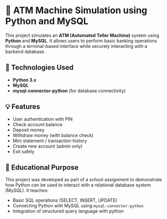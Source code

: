 # 🏧 ATM Machine Simulation using Python and MySQL

This project simulates an **ATM (Automated Teller Machine)** system using **Python** and **MySQL**. It allows users to perform basic banking operations through a terminal-based interface while securely interacting with a backend database.

## 🔧 Technologies Used

- **Python 3.x**
- **MySQL**
- **mysql-connector-python** (for database connectivity)

## 💡 Features

- User authentication with PIN
- Check account balance
- Deposit money
- Withdraw money (with balance check)
- Mini statement / transaction history
- Create new account (admin only)
- Exit safely

## 🧠 Educational Purpose

This project was developed as part of a school assignment to demonstrate how Python can be used to interact with a relational database system (MySQL). It teaches:

- Basic SQL operations (SELECT, INSERT, UPDATE)
- Connecting Python with MySQL using `mysql-connector-python`
- Integration of structured query language with python



